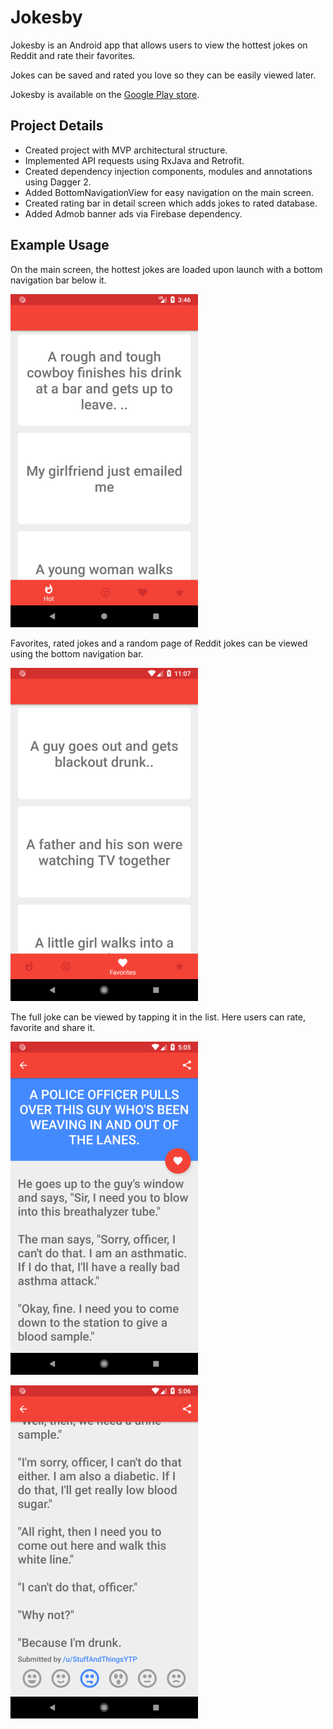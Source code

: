 # Jokesby

Jokesby is an Android app that allows users to view the hottest jokes on Reddit and rate their favorites.

Jokes can be saved and rated you love so they can be easily viewed later.

Jokesby is available on the [Google Play store](https://play.google.com/store/apps/details?id=com.roguekingapps.jokesby).

## Project Details

- Created project with MVP architectural structure.
- Implemented API requests using RxJava and Retrofit.
- Created dependency injection components, modules and annotations using Dagger 2.
- Added BottomNavigationView for easy navigation on the main screen.
- Created rating bar in detail screen which adds jokes to rated database.
- Added Admob banner ads via Firebase dependency.

## Example Usage

On the main screen, the hottest jokes are loaded upon launch with a bottom navigation bar below it.

![Main screen](./img/hot.png)


Favorites, rated jokes and a random page of Reddit jokes can be viewed using the bottom navigation bar.

![Tablet layout](./img/favourites.png)


The full joke can be viewed by tapping it in the list. Here users can rate, favorite and share it.

![Detail screen](./img/detail_top.png)

![Detail screen](./img/detail_bottom.png)